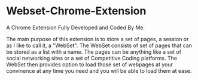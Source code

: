 # Webset-Chrome-Extension

A Chrome Extension Fully Developed and Coded By Me.

The main purpose of this extension is to store a set of pages, a session or as I like to 
call it, a "WebSet". 
The WebSet consists of set of pages that can be stored as a list with a name. The pages
can be anything like a set of social networking sites or a set of Competitive Coding
platforms. The WebSet then provides option to load those set of webpages at your convinence
at any time you need and you will be able to load them at ease.